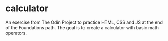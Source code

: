 # calculator

An exercise from The Odin Project to practice HTML, CSS and JS at the end of the Foundations path. The goal is to create a calculator with basic math operators.